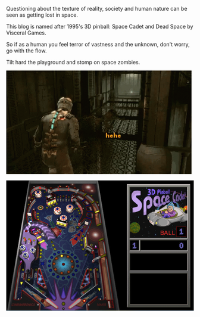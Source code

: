 Questioning about the texture of reality, society and human nature can be seen as getting lost in space. 

This blog is named after 1995's 3D pinball: Space Cadet and Dead Space by Visceral Games.

So if as a human you feel terror of vastness and the unknown, don't worry, go with the flow.

Tilt hard the playground and stomp on space zombies. 

![](/_images/dead-space.gif)

![](/_images/3D_Pinball.png)
